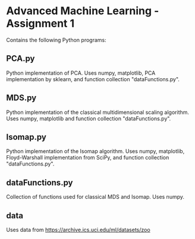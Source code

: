 # Advanced Machine Learning - Assignment 1
Contains the following Python programs:

## PCA.py
Python implementation of PCA. Uses numpy, matplotlib, PCA implementation by sklearn,
and function collection "dataFunctions.py".

## MDS.py
Python implementation of the classical multidimensional scaling algorithm. 
Uses numpy, matplotlib and function collection "dataFunctions.py".

## Isomap.py
Python implementation of the Isomap algorithm. Uses numpy, matplotlib, Floyd-Warshall implementation from SciPy,
and function collection "dataFunctions.py".

## dataFunctions.py
Collection of functions used for classical MDS and Isomap. Uses numpy.

## data
Uses data from https://archive.ics.uci.edu/ml/datasets/zoo
